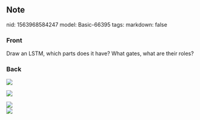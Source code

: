 ## Note
nid: 1563968584247
model: Basic-66395
tags: 
markdown: false

### Front
Draw an LSTM, which parts does it have? What gates, what are their roles?

### Back
<img src="Screenshot 2019-07-24 at 13.45.42.png"><div><img src="Screenshot 2019-07-24 at 13.46.37.png">
</div><div><img src="Screenshot 2019-07-24 at 13.47.45.png">
</div><div><img src="Screenshot 2019-07-24 at 13.47.52.png">
</div>

